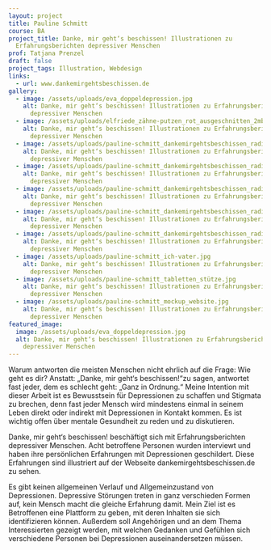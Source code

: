 ```yaml
---
layout: project
title: Pauline Schmitt
course: BA
project_title: Danke, mir geht‘s beschissen! Illustrationen zu
  Erfahrungsberichten depressiver Menschen
prof: Tatjana Prenzel
draft: false
project_tags: Illustration, Webdesign
links:
  - url: www.dankemirgehtsbeschissen.de
gallery:
  - image: /assets/uploads/eva_doppeldepression.jpg
    alt: Danke, mir geht‘s beschissen! Illustrationen zu Erfahrungsberichten
      depressiver Menschen
  - image: /assets/uploads/elfriede_zähne-putzen_rot_ausgeschnitten_2mb.jpg
    alt: Danke, mir geht‘s beschissen! Illustrationen zu Erfahrungsberichten
      depressiver Menschen
  - image: /assets/uploads/pauline-schmitt_dankemirgehtsbeschissen_radierung1.jpg
    alt: Danke, mir geht‘s beschissen! Illustrationen zu Erfahrungsberichten
      depressiver Menschen
  - image: /assets/uploads/pauline-schmitt_dankemirgehtsbeschissen_radierung2.jpg
    alt: Danke, mir geht‘s beschissen! Illustrationen zu Erfahrungsberichten
      depressiver Menschen
  - image: /assets/uploads/pauline-schmitt_dankemirgehtsbeschissen_radierung3.jpg
    alt: Danke, mir geht‘s beschissen! Illustrationen zu Erfahrungsberichten
      depressiver Menschen
  - image: /assets/uploads/pauline-schmitt_dankemirgehtsbeschissen_radierung4.jpg
    alt: Danke, mir geht‘s beschissen! Illustrationen zu Erfahrungsberichten
      depressiver Menschen
  - image: /assets/uploads/pauline-schmitt_dankemirgehtsbeschissen_radierung5.jpg
    alt: Danke, mir geht‘s beschissen! Illustrationen zu Erfahrungsberichten
      depressiver Menschen
  - image: /assets/uploads/pauline-schmitt_ich-vater.jpg
    alt: Danke, mir geht‘s beschissen! Illustrationen zu Erfahrungsberichten
      depressiver Menschen
  - image: /assets/uploads/pauline-schmitt_tabletten_stütze.jpg
    alt: Danke, mir geht‘s beschissen! Illustrationen zu Erfahrungsberichten
      depressiver Menschen
  - image: /assets/uploads/pauline-schmitt_mockup_website.jpg
    alt: Danke, mir geht‘s beschissen! Illustrationen zu Erfahrungsberichten
      depressiver Menschen
featured_image:
  image: /assets/uploads/eva_doppeldepression.jpg
  alt: Danke, mir geht‘s beschissen! Illustrationen zu Erfahrungsberichten
    depressiver Menschen
---
```

Warum antworten die meisten Menschen nicht ehrlich auf die Frage: Wie geht es dir? Anstatt: „Danke, mir geht‘s beschissen!“zu sagen, antwortet fast jeder, dem es schlecht geht: „Ganz in Ordnung.“ Meine Intention mit dieser Arbeit ist es Bewusstsein für Depressionen zu schaffen und Stigmata zu brechen, denn fast jeder Mensch wird mindestens einmal in seinem Leben direkt oder indirekt mit Depressionen in Kontakt kommen. Es ist wichtig offen über mentale Gesundheit zu reden und zu diskutieren.

Danke, mir geht‘s beschissen! beschäftigt sich mit Erfahrungsberichten depressiver Menschen. Acht betroffene Personen wurden interviewt und haben ihre persönlichen Erfahrungen mit Depressionen geschildert. Diese Erfahrungen sind illustriert auf der Webseite dankemirgehtsbeschissen.de zu sehen.

Es gibt keinen allgemeinen Verlauf und Allgemeinzustand von Depressionen. Depressive Störungen treten in ganz verschieden Formen auf, kein Mensch macht die gleiche Erfahrung damit. Mein Ziel ist es Betroffenen eine Plattform zu geben, mit deren Inhalten sie sich identifizieren können. Außerdem soll Angehörigen und an dem Thema Interessierten gezeigt werden, mit welchen Gedanken und Gefühlen sich verschiedene Personen bei Depressionen auseinandersetzen müssen.